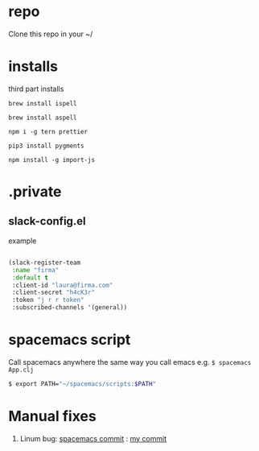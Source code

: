 # repo

Clone this repo in your ~/

# installs
third part installs

`brew install ispell`

`brew install aspell`

`npm i -g tern prettier`

`pip3 install pygments`

`npm install -g import-js`


# .private

## slack-config.el

example

```lisp

(slack-register-team
 :name "firma"
 :default t
 :client-id "laura@firma.com"
 :client-secret "h4cK3r"
 :token "j r r token"
 :subscribed-channels '(general))

```

# spacemacs script

Call spacemacs anywhere the same way you call emacs e.g. `$ spacemacs App.clj`

```sh
$ export PATH="~/spacemacs/scripts:$PATH"
```

# Manual fixes

1. Linum bug: [spacemacs commit](https://github.com/syl20bnr/spacemacs/pull/9209/files ) : [my commit](https://github.com/Viglioni/spacemacs/commit/85b437e16a9c76157a8a9b4f82de9de570318231 ) 
